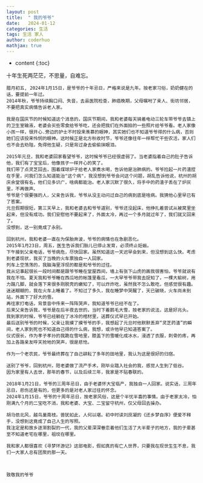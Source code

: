 ```yaml
---
layout: post  
title:  " 我的爷爷"  
date:   2024-01-12  
categories: 生活  
tags: 生活 家人
author: coderhuo  
mathjax: true  
---
```


* content
{:toc}

十年生死两茫茫，不思量，自难忘。





  


                







  


    

    腊月初五, 2024年1月15日，是爷爷的十年忌日，严格来说是九年。按老家习俗，奶奶健在的话，要提前一年过。
    2014年秋，爷爷持续胸口闷、失音，去县医院检查，肺癌晚期，父母嘱咐了亲人、街坊邻居，不要把真实病情告诉老人家。

    我是在国庆节的时候知道这个消息的，国庆节期间，我和老婆每天骑着电动三轮车带爷爷去镇上的卫生室输液，老婆会买些零食给爷爷吃，还会把我们在外面拍的一些照片给爷爷看。老人家像小孩一样，很开心.旁边的护士不时投来羡慕的眼神，其实她们也不知道爷爷得的什么病，否则她们应该投来怜悯的眼神。这时候正是北方秋收时节，爷爷还像往年一样帮忙干些农活，家人们也不会去劝阻，免得他生疑，只是背过身去偷偷抹眼泪。

    2015年元旦，我和老婆回家看望爷爷，这时候爷爷已经很虚弱了。当老婆指着自己的肚子告诉他，我们有了宝宝后，他像孩子一样开心的笑了。
    我们带了点灵芝回去，围着煤球炉子给老人家煮水喝，告诉他是治肺病的。爷爷捡起一片药渣捏在手里，问我们怎么知道能治"这个病"，我没想到爷爷会问这个问题，胡乱告诉他说，杭州的胡庆余堂很有名，他们见多识广，啥病都能治。老人家沉默了很久，将手中的药渣子丢在了炉灰里，不再做声。
    爷爷是个很要强的人，父亲告诉我，爷爷从没主动问过自己的病到底是啥病。我猜他心里早已有了答案。
    元旦假期很短，第三天早上，我和老婆去和爷爷道别，爷爷还没起床，他挣扎着尝试从被窝里坐起来，但没有成功。我们安慰他不要起来了，外面太冷，再过一个多月就过年了，我们就又回来了。
    没想到，这一别竟成了永别。

    回到杭州，我和老婆一直在为保胎奔波，爷爷的病情也在急剧恶化。
    2015年1月23日，周五，医生告诉我们胎儿已停止发育，必须终止妊娠。
    下午接到父亲电话，爷爷病危，尽快回家。虽然知道这一天迟早会到来，但没想到这么快。考虑到老婆现状，我买了当晚的火车票独自一人回家。
    列车上空荡荡的，我脑海里浮现的都是和爷爷的过往。
    我从记事起很长一段时间都是跟爷爷睡在堂屋西间，墙上有张下山虎的画我很害怕，爷爷就说有我在不怕。夏天我和爷爷睡在西瓜地的帐篷里看瓜，一大早爷爷带我去捉知了，一棵大榆树，用力踹几脚，就会落下来很多刚脱壳的嫩知了，可以炸炸吃，虽然我不怎么敢吃，但感觉很有趣。
    迷迷糊糊的，我在火车上睡着了。不知过了多久，我在睡梦中哭醒了，天已破晓，火车尚未到站，外面下了好大的雪。
    再往家打电话，背景音中传来一阵阵哭声，我知道爷爷已经不在了。
    后来父亲告诉我，爷爷是在后半夜去世的，当时下着鹅毛大雪，按老家的说法，这是好兆头。
    我到家的时候，爷爷已经躺在了冰冷的棺材里，送葬仪式早已开始。
    最后送别爷爷的时候，父亲让我摸了摸爷爷的手，我想起了元旦时他默默丢弃“灵芝药渣”的瞬间，老人家到死也不知道自己得的什么病，我想，或许他早已知道答案了。
    仪式很长，作为孝子孝孙的我跪在雪地里，膝盖下的雪暖化成冰水，浸透了衣服，刺骨的疼，再加上各路亲友呼天抢地的哭声，很是悲怆。

    作为一个老农民，爷爷最终葬在了自己耕耘了多年的田地里，我认为这是很好的归宿。

    送别了爷爷，回到杭州，陪老婆做了流产手术，刚毕业踏入社会的我，感觉人生到了低谷。
    因为家里有人去世，那年的春节，以及后续三年，我家是不贴春联的。

    2018年1月21日，爷爷的三周年忌日，由于老婆怀大宝临产，我独自一人回家。说实话，三周年忌日，悲伤还是有的，但更多的是对老人家过往的怀念。
    2024年1月15日，爷爷的十周年忌日，按老家风俗，这是个半忧半喜的事情。由于老家太冷，怕刚满九个月的二宝吃不消，我和老婆、大宝、二宝留守杭州，仅父母回去操办。

    胡马依北风，越鸟巢南枝。兽犹如此，人何以堪。初中时读刘庶凝的《还乡梦自序》便爱不释手，没想到这竟成了自己人生的写照。
    我注定是和故乡逐渐割裂的一代，我的父辈深深眷恋着他们生活了大半辈子的地方，我的子辈甚至不知道老宅在哪里，祖坟在哪里。

    我和家人都很喜欢《寻梦环游记》这部电影，假如真的有亡人世界，只要我在现世生生不息，我们一大家人总有团聚的那一天。


                                                                                                    致敬我的爷爷


    
    






